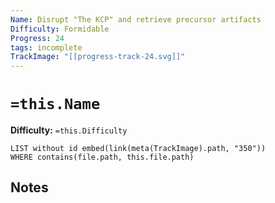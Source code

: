 ```yaml
---
Name: Disrupt "The KCP" and retrieve precursor artifacts
Difficulty: Formidable
Progress: 24
tags: incomplete
TrackImage: "[[progress-track-24.svg]]"
---
```


# `=this.Name`
**Difficulty:** `=this.Difficulty`

```dataview
LIST without id embed(link(meta(TrackImage).path, "350"))
WHERE contains(file.path, this.file.path)
```

## Notes
